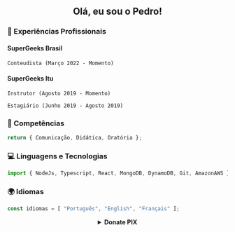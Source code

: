 <h2 align="center"> Olá, eu sou o Pedro! </h2>

### 💼 Experiências Profissionais </h3>

#### SuperGeeks Brasil

`Conteudista (Março 2022 - Momento)`

#### SuperGeeks Itu

`Instrutor (Agosto 2019 - Momento)`

`Estagiário (Junho 2019 - Agosto 2019)`

### 🧰 Competências

```javascript
return { Comunicação, Didática, Oratória };
```

### 💻 Linguagens e Tecnologias

```javascript
import { NodeJs, Typescript, React, MongoDB, DynamoDB, Git, AmazonAWS } from "Trabalhando";
```

### 🌍 Idiomas

```javascript
const idiomas = [ "Português", "English", "Français" ];
```

<details align="center">
    <summary><b>Donate PIX</b></summary>
    <p>
      <img src="https://i.ibb.co/yRXtWyz/qrcode.png" width="250"/>
    </p>
</details>
